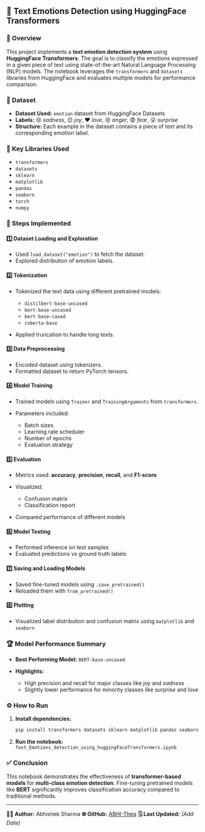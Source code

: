 ## 🎯 Text Emotions Detection using HuggingFace Transformers

### 📌 Overview

This project implements a **text emotion detection system** using **HuggingFace Transformers**. The goal is to classify the emotions expressed in a given piece of text using state-of-the-art Natural Language Processing (NLP) models. The notebook leverages the `transformers` and `datasets` libraries from HuggingFace and evaluates multiple models for performance comparison.

### 📂 Dataset

* **Dataset Used:** `emotion` dataset from HuggingFace Datasets
* **Labels:** 😢 *sadness*, 😊 *joy*, ❤️ *love*, 😡 *anger*, 😨 *fear*, 😲 *surprise*
* **Structure:** Each example in the dataset contains a piece of text and its corresponding emotion label.

### 🧰 Key Libraries Used

* `transformers`
* `datasets`
* `sklearn`
* `matplotlib`
* `pandas`
* `seaborn`
* `torch`
* `numpy`

### 🔄 Steps Implemented

#### 1️⃣ Dataset Loading and Exploration

* Used `load_dataset("emotion")` to fetch the dataset.
* Explored distribution of emotion labels.

#### 2️⃣ Tokenization

* Tokenized the text data using different pretrained models:

  * `distilbert-base-uncased`
  * `bert-base-uncased`
  * `bert-base-cased`
  * `roberta-base`
* Applied truncation to handle long texts.

#### 3️⃣ Data Preprocessing

* Encoded dataset using tokenizers.
* Formatted dataset to return PyTorch tensors.

#### 4️⃣ Model Training

* Trained models using `Trainer` and `TrainingArguments` from `transformers`.
* Parameters included:

  * Batch sizes
  * Learning rate scheduler
  * Number of epochs
  * Evaluation strategy

#### 5️⃣ Evaluation

* Metrics used: **accuracy**, **precision**, **recall**, and **F1-score**
* Visualized:

  * Confusion matrix
  * Classification report
* Compared performance of different models

#### 6️⃣ Model Testing

* Performed inference on test samples
* Evaluated predictions vs ground truth labels

#### 7️⃣ Saving and Loading Models

* Saved fine-tuned models using `.save_pretrained()`
* Reloaded them with `from_pretrained()`

#### 8️⃣ Plotting

* Visualized label distribution and confusion matrix using `matplotlib` and `seaborn`

### 🏆 Model Performance Summary

* **Best Performing Model:** `BERT-base-uncased`
* **Highlights:**

  * High precision and recall for major classes like *joy* and *sadness*
  * Slightly lower performance for minority classes like *surprise* and *love*

### ⚙️ How to Run

1. **Install dependencies:**

   ```bash
   pip install transformers datasets sklearn matplotlib pandas seaborn torch
   ```
2. **Run the notebook:** `Text_Emotions_detection_using_huggingFaceTransformers.ipynb`

### ✅ Conclusion

This notebook demonstrates the effectiveness of **transformer-based models** for **multi-class emotion detection**. Fine-tuning pretrained models like **BERT** significantly improves classification accuracy compared to traditional methods.

---

**👨‍💻 Author:** Abhishek Sharma
**🌐 GitHub:** [ABHI-Theq](https://github.com/ABHI-Theq)
**🗓️ Last Updated:** *(Add Date)*
